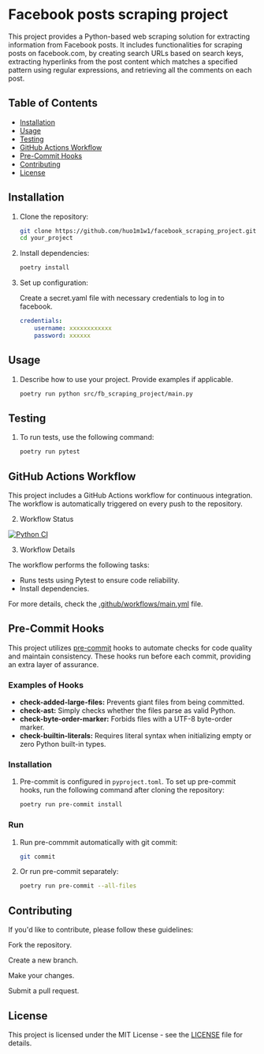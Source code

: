# Facebook posts scraping project

This project provides a Python-based web scraping solution for extracting information from Facebook posts. It includes functionalities for scraping posts on facebook.com, by creating search URLs based on search keys, extracting hyperlinks from the post content which matches a specified pattern using regular expressions, and retrieving all the comments on each post.

## Table of Contents

- [Installation](#installation)
- [Usage](#usage)
- [Testing](#testing)
- [GitHub Actions Workflow](#github-actions-workflow)
- [Pre-Commit Hooks](#pre-commit-hooks)
- [Contributing](#contributing)
- [License](#license)


## Installation

1. Clone the repository:

   ```bash
   git clone https://github.com/huo1m1w1/facebook_scraping_project.git
   cd your_project

2. Install dependencies:


    ```bash
    poetry install

3. Set up configuration:

    Create a secret.yaml file with necessary credentials to log in to facebook.
    ```yaml
    credentials:
        username: xxxxxxxxxxxx
        password: xxxxxx


## Usage

1. Describe how to use your project. Provide examples if applicable.

    ```bash
    poetry run python src/fb_scraping_project/main.py


## Testing

1. To run tests, use the following command:

    ```bash
    poetry run pytest


## GitHub Actions Workflow

This project includes a GitHub Actions workflow for continuous integration. The workflow is automatically triggered on every push to the repository.

2. Workflow Status

[![Python CI](https://github.com/huo1m1w1/facebook_scraping_project/actions/workflows/main.yml/badge.svg)](https://github.com/huo1m1w1/facebook_scraping_project/actions/workflows/main.yml)


3. Workflow Details

The workflow performs the following tasks:

- Runs tests using Pytest to ensure code reliability.
- Install dependencies.

For more details, check the [.github/workflows/main.yml](.github/workflows/main.yml) file.

## Pre-Commit Hooks

This project utilizes [pre-commit](https://pre-commit.com/) hooks to automate checks for code quality and maintain consistency. These hooks run before each commit, providing an extra layer of assurance.

### Examples of Hooks

- **check-added-large-files:** Prevents giant files from being committed.
- **check-ast:** Simply checks whether the files parse as valid Python.
- **check-byte-order-marker:** Forbids files with a UTF-8 byte-order marker.
- **check-builtin-literals:** Requires literal syntax when initializing empty or zero Python built-in types.


### Installation

1. Pre-commit is configured in `pyproject.toml`. To set up pre-commit hooks, run the following command after cloning the repository:

    ```bash
    poetry run pre-commit install

### Run

1. Run pre-commmit automatically with git commit:


    ```bash
    git commit

2. Or run pre-commit separately:

    ```bash
    poetry run pre-commit --all-files

## Contributing

If you'd like to contribute, please follow these guidelines:

Fork the repository.

Create a new branch.

Make your changes.

Submit a pull request.

## License

This project is licensed under the MIT License - see the [LICENSE](LICENSE.txt) file for details.
